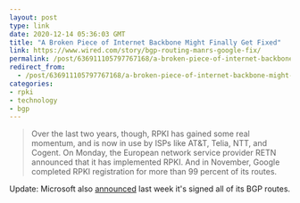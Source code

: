 ```yaml
---
layout: post
type: link
date: 2020-12-14 05:36:03 GMT
title: "A Broken Piece of Internet Backbone Might Finally Get Fixed"
link: https://www.wired.com/story/bgp-routing-manrs-google-fix/
permalink: /post/636911105797767168/a-broken-piece-of-internet-backbone-might-finally
redirect_from: 
  - /post/636911105797767168/a-broken-piece-of-internet-backbone-might-finally
categories:
- rpki
- technology
- bgp
---
```


<p><blockquote>Over the last two years, though, RPKI has gained some real momentum, and is now in use by ISPs like AT&T, Telia, NTT, and Cogent. On Monday, the European network service provider RETN announced that it has implemented RPKI. And in November, Google completed RPKI registration for more than 99 percent of its routes. </blockquote></p>
<p>Update: Microsoft also <a href="https://azure.microsoft.com/en-us/blog/microsoft-introduces-steps-to-improve-internet-routing-security/">announced</a> last week it's signed all of its BGP routes.</p>